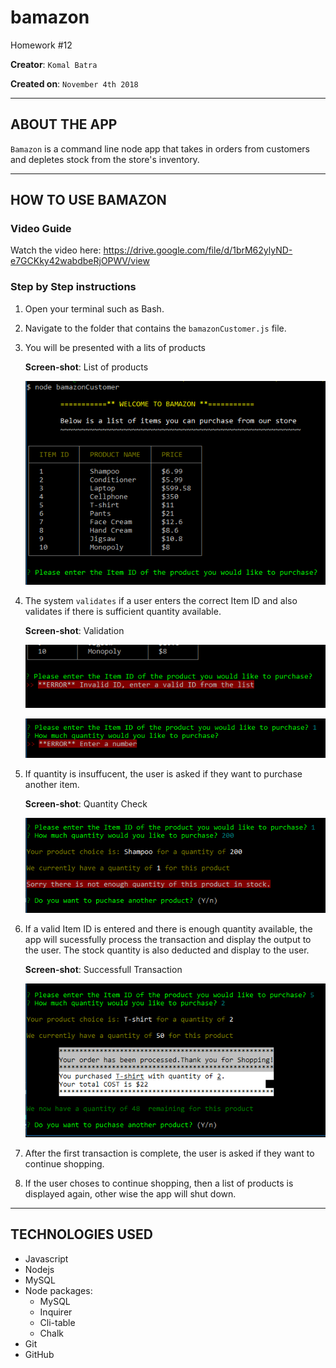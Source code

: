 # bamazon
Homework #12

**Creator**: `Komal Batra`

**Created on**: `November 4th 2018`

- - -

## ABOUT THE APP
`Bamazon` is a command line node app that takes in orders from customers and depletes stock from the store's inventory. 
- - -
## HOW TO USE BAMAZON
### **Video Guide**

Watch the video here: https://drive.google.com/file/d/1brM62ylyND-e7GCKky42wabdbeRjOPWV/view

### **Step by Step instructions**

1. Open your terminal such as Bash.
2. Navigate to the folder that contains the `bamazonCustomer.js` file. 
3. You will be presented with a lits of products  

    **Screen-shot**: List of products
    
    ![Results](/screenshots/listproducts.PNG)

4. The system `validates` if a user enters the correct Item ID and also validates if there is sufficient quantity available.

    **Screen-shot**: Validation
    
    ![Results](/screenshots/validation1.PNG)

    ![Results](/screenshots/validation2.PNG)
    

5. If quantity is insuffucent, the user is asked if they want to purchase another item.

    **Screen-shot**: Quantity Check

    ![Results](/screenshots/validation3.PNG)

6. If a valid Item ID is entered and there is enough quantity available, the app will sucessfully process the transaction and display the output to the user. The stock quantity is also deducted and display to the user.

    **Screen-shot**: Successfull Transaction
    
    ![Results](/screenshots/success.PNG)

7. After the first transaction is complete, the user is asked if they want to continue shopping. 
8. If the user choses to continue shopping, then a list of products is displayed again, other wise the app will shut down.

- - -


## TECHNOLOGIES USED
* Javascript
* Nodejs
* MySQL
* Node packages:
    * MySQL
    * Inquirer
    * Cli-table
    * Chalk
* Git
* GitHub